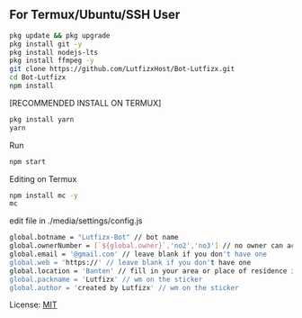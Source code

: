 ## For Termux/Ubuntu/SSH User

```bash
pkg update && pkg upgrade
pkg install git -y
pkg install nodejs-lts
pkg install ffmpeg -y
git clone https://github.com/LutfizxHost/Bot-Lutfizx.git
cd Bot-Lutfizx
npm install
```

[RECOMMENDED INSTALL ON TERMUX]
```bash
pkg install yarn
yarn
```

Run
```bash
npm start
```
Editing on Termux
```bash
npm install mc -y
mc
```

edit file in ./media/settings/config.js
```bash
global.botname = "Lutfizx-Bot" // bot name
global.ownerNumber = [`${global.owner}`,'no2','no3'] // no owner can access all features
global.email = '@gmail.com' // leave blank if you don't have one
global.web = 'https://' // leave blank if you don't have one
global.location = 'Banten' // fill in your area or place of residence if you don't want to leave it blank
global.packname = 'Lutfizx' // wm on the sticker
global.author = 'created by Lutfizx' // wm on the sticker
```

License: [MIT](https://choosealicense.com/licenses/mit/)
